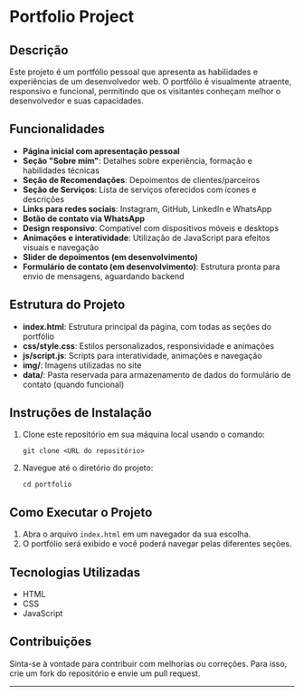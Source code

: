# Portfolio Project

## Descrição
Este projeto é um portfólio pessoal que apresenta as habilidades e experiências de um desenvolvedor web. O portfólio é visualmente atraente, responsivo e funcional, permitindo que os visitantes conheçam melhor o desenvolvedor e suas capacidades.

## Funcionalidades
- **Página inicial com apresentação pessoal**
- **Seção "Sobre mim"**: Detalhes sobre experiência, formação e habilidades técnicas
- **Seção de Recomendações**: Depoimentos de clientes/parceiros
- **Seção de Serviços**: Lista de serviços oferecidos com ícones e descrições
- **Links para redes sociais**: Instagram, GitHub, LinkedIn e WhatsApp
- **Botão de contato via WhatsApp**
- **Design responsivo**: Compatível com dispositivos móveis e desktops
- **Animações e interatividade**: Utilização de JavaScript para efeitos visuais e navegação
- **Slider de depoimentos (em desenvolvimento)**
- **Formulário de contato (em desenvolvimento)**: Estrutura pronta para envio de mensagens, aguardando backend

## Estrutura do Projeto
- **index.html**: Estrutura principal da página, com todas as seções do portfólio
- **css/style.css**: Estilos personalizados, responsividade e animações
- **js/script.js**: Scripts para interatividade, animações e navegação
- **img/**: Imagens utilizadas no site
- **data/**: Pasta reservada para armazenamento de dados do formulário de contato (quando funcional)

## Instruções de Instalação
1. Clone este repositório em sua máquina local usando o comando:
   ```
   git clone <URL do repositório>
   ```
2. Navegue até o diretório do projeto:
   ```
   cd portfolio
   ```

## Como Executar o Projeto
1. Abra o arquivo `index.html` em um navegador da sua escolha.
2. O portfólio será exibido e você poderá navegar pelas diferentes seções.

## Tecnologias Utilizadas
- HTML
- CSS
- JavaScript

## Contribuições
Sinta-se à vontade para contribuir com melhorias ou correções. Para isso, crie um fork do repositório e envie um pull request.

---

